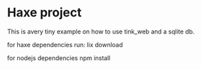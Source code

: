 # Haxe project

This is avery tiny example on how to use tink_web and a sqlite db.


for haxe dependencies
run: lix download

for nodejs dependencies
npm install 
